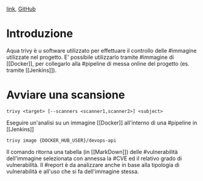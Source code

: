 [link](https://www.aquasec.com/products/trivy/), [GitHub](https://github.com/aquasecurity/trivy)
# Introduzione
Aqua trivy è u software utilizzato per effettuare il controllo delle #immagine  utilizzate nel progetto. E' possibile utilizzarlo tramite #immagine di [[Docker]], per collegarlo alla #pipeline di messa online del progetto (es. tramite [[Jenkins]]).
# Avviare una scansione
```shell
trivy <target> [--scanners <scanner1,scanner2>] <subject> 
```
Eseguire un'analisi su un immagine [[Docker]] all'interno di una #pipeline in [[Jenkins]]
```shell
trivy image {DOCKER_HUB_USER}/devops-api 
```
Il comando ritorna una tabella (in [[MarkDown]]) delle #vulnerabilità dell'immagine selezionata con annessa la #CVE ed il relativo grado di vulnerabilità. Il #report è da analizzare anche in base alla tipologia di vulnerabilità e all'uso che si fa dell'immagine stessa.